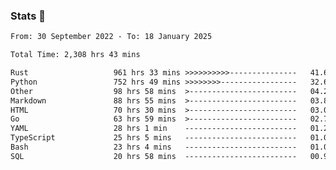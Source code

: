 ### Stats 👋
<!--START_SECTION:waka-->

```txt
From: 30 September 2022 - To: 18 January 2025

Total Time: 2,308 hrs 43 mins

Rust                   961 hrs 33 mins >>>>>>>>>>---------------   41.65 %
Python                 752 hrs 49 mins >>>>>>>>-----------------   32.61 %
Other                  98 hrs 58 mins  >------------------------   04.29 %
Markdown               88 hrs 55 mins  >------------------------   03.85 %
HTML                   70 hrs 30 mins  >------------------------   03.05 %
Go                     63 hrs 59 mins  >------------------------   02.77 %
YAML                   28 hrs 1 min    -------------------------   01.21 %
TypeScript             25 hrs 5 mins   -------------------------   01.09 %
Bash                   23 hrs 4 mins   -------------------------   01.00 %
SQL                    20 hrs 58 mins  -------------------------   00.91 %
```

<!--END_SECTION:waka-->

<!--
**buhaytza2005/buhaytza2005** is a ✨ _special_ ✨ repository because its `README.md` (this file) appears on your GitHub profile.

Here are some ideas to get you started:

- 🔭 I’m currently working on ...
- 🌱 I’m currently learning ...
- 👯 I’m looking to collaborate on ...
- 🤔 I’m looking for help with ...
- 💬 Ask me about ...
- 📫 How to reach me: ...
- 😄 Pronouns: ...
- ⚡ Fun fact: ...
-->


